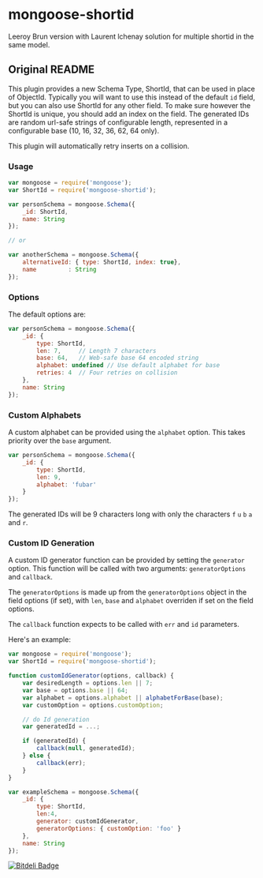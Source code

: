 mongoose-shortid
================

Leeroy Brun version with Laurent lchenay solution for multiple shortid in the same model.

## Original README

This plugin provides a new Schema Type, ShortId, that can be used in place of ObjectId. Typically you will want to use this instead of the default `id` field, but you can also use ShortId for any other field. To make sure however the ShortId is unique, you should add an index on the field.
The generated IDs are random url-safe strings of configurable length, represented in a configurable base (10, 16, 32, 36, 62, 64 only).

This plugin will automatically retry inserts on a collision.

### Usage

```javascript
var mongoose = require('mongoose');
var ShortId = require('mongoose-shortid');

var personSchema = mongoose.Schema({
    _id: ShortId,
    name: String
});

// or

var anotherSchema = mongoose.Schema({
    alternativeId: { type: ShortId, index: true},
    name         : String
});
```

### Options

The default options are:

```javascript
var personSchema = mongoose.Schema({
    _id: {
        type: ShortId,
        len: 7,     // Length 7 characters
        base: 64,   // Web-safe base 64 encoded string
        alphabet: undefined // Use default alphabet for base
        retries: 4  // Four retries on collision
    },
    name: String
});
```

### Custom Alphabets

A custom alphabet can be provided using the `alphabet` option. This takes priority over the `base` argument.

```javascript
var personSchema = mongoose.Schema({
    _id: {
        type: ShortId,
        len: 9,
        alphabet: 'fubar'
    }
});
```

The generated IDs will be 9 characters long with only the characters `f` `u` `b` `a` and `r`.


### Custom ID Generation

A custom ID generator function can be provided by setting the `generator` option. This function will be called with two arguments: `generatorOptions` and `callback`.

The `generatorOptions` is made up from the `generatorOptions` object in the field options (if set), with `len`, `base` and `alphabet` overriden if set on the field options.

The `callback` function expects to be called with `err` and `id` parameters.

Here's an example:

```javascript
var mongoose = require('mongoose');
var ShortId = require('mongoose-shortid');

function customIdGenerator(options, callback) {
    var desiredLength = options.len || 7;
    var base = options.base || 64;
    var alphabet = options.alphabet || alphabetForBase(base);
    var customOption = options.customOption;

    // do Id generation
    var generatedId = ...;

    if (generatedId) {
        callback(null, generatedId);
    } else {
        callback(err);
    }
}

var exampleSchema = mongoose.Schema({
    _id: {
        type: ShortId,
        len:4,
        generator: customIdGenerator,
        generatorOptions: { customOption: 'foo' }
    },
    name: String
});

```

[![Bitdeli Badge](https://d2weczhvl823v0.cloudfront.net/leeroybrun/mongoose-shortid/trend.png)](https://bitdeli.com/free "Bitdeli Badge")
